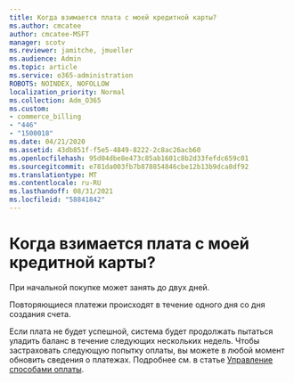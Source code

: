 ```yaml
---
title: Когда взимается плата с моей кредитной карты?
ms.author: cmcatee
author: cmcatee-MSFT
manager: scotv
ms.reviewer: jamitche, jmueller
ms.audience: Admin
ms.topic: article
ms.service: o365-administration
ROBOTS: NOINDEX, NOFOLLOW
localization_priority: Normal
ms.collection: Adm_O365
ms.custom:
- commerce_billing
- "446"
- "1500018"
ms.date: 04/21/2020
ms.assetid: 43db851f-f5e5-4849-8222-2c8ac26acb60
ms.openlocfilehash: 95d04dbe8e473c85ab1601c8b2d33fefdc659c01
ms.sourcegitcommit: e781da003fb7b878854846cbe12b13b9dca8df92
ms.translationtype: MT
ms.contentlocale: ru-RU
ms.lasthandoff: 08/31/2021
ms.locfileid: "58841842"
---
```

# <a name="when-is-my-credit-card-charged"></a>Когда взимается плата с моей кредитной карты?

При начальной покупке может занять до двух дней.
  
Повторяющиеся платежи происходят в течение одного дня со дня создания счета.
  
Если плата не будет успешной, система будет продолжать пытаться уладить баланс в течение следующих нескольких недель. Чтобы застраховать следующую попытку оплаты, вы можете в любой момент обновить сведения о платежах. Подробнее см. в статье [Управление способами оплаты](https://docs.microsoft.com/microsoft-365/commerce/billing-and-payments/manage-payment-methods).